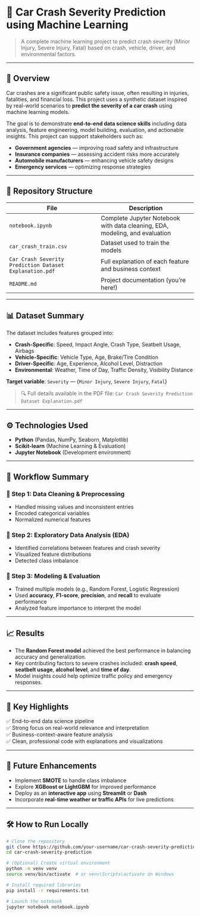 # 🚗 Car Crash Severity Prediction using Machine Learning

> A complete machine learning project to predict crash severity (Minor Injury, Severe Injury, Fatal) based on crash, vehicle, driver, and environmental factors.

---

## 📌 Overview

Car crashes are a significant public safety issue, often resulting in injuries, fatalities, and financial loss. This project uses a synthetic dataset inspired by real-world scenarios to **predict the severity of a car crash** using machine learning models.

The goal is to demonstrate **end-to-end data science skills** including data analysis, feature engineering, model building, evaluation, and actionable insights. This project can support stakeholders such as:

- **Government agencies** — improving road safety and infrastructure
- **Insurance companies** — assessing accident risks more accurately
- **Automobile manufacturers** — enhancing vehicle safety designs
- **Emergency services** — optimizing response strategies

---

## 📂 Repository Structure

| File | Description |
|------|-------------|
| `notebook.ipynb` | Complete Jupyter Notebook with data cleaning, EDA, modeling, and evaluation |
| `car_crash_train.csv` | Dataset used to train the models |
| `Car Crash Severity Prediction Dataset Explanation.pdf` | Full explanation of each feature and business context |
| `README.md` | Project documentation (you’re here!) |

---

## 📊 Dataset Summary

The dataset includes features grouped into:

- **Crash-Specific**: Speed, Impact Angle, Crash Type, Seatbelt Usage, Airbags
- **Vehicle-Specific**: Vehicle Type, Age, Brake/Tire Condition
- **Driver-Specific**: Age, Experience, Alcohol Level, Distraction
- **Environmental**: Weather, Time of Day, Traffic Density, Visibility Distance

**Target variable**: `Severity` — {`Minor Injury`, `Severe Injury`, `Fatal`}

> 🔍 Full details available in the PDF file: `Car Crash Severity Prediction Dataset Explanation.pdf`

---

## ⚙️ Technologies Used

- **Python** (Pandas, NumPy, Seaborn, Matplotlib)
- **Scikit-learn** (Machine Learning & Evaluation)
- **Jupyter Notebook** (Development environment)

---

## 🧪 Workflow Summary

### 🔹 Step 1: Data Cleaning & Preprocessing
- Handled missing values and inconsistent entries
- Encoded categorical variables
- Normalized numerical features

### 🔹 Step 2: Exploratory Data Analysis (EDA)
- Identified correlations between features and crash severity
- Visualized feature distributions
- Detected class imbalance

### 🔹 Step 3: Modeling & Evaluation
- Trained multiple models (e.g., Random Forest, Logistic Regression)
- Used **accuracy**, **F1-score**, **precision**, and **recall** to evaluate performance
- Analyzed feature importance to interpret the model

---

## 📈 Results

- The **Random Forest model** achieved the best performance in balancing accuracy and generalization.
- Key contributing factors to severe crashes included: **crash speed**, **seatbelt usage**, **alcohol level**, and **time of day**.
- Model insights could help optimize traffic policy and emergency responses.

---

## 🌟 Key Highlights

✅ End-to-end data science pipeline  
✅ Strong focus on real-world relevance and interpretation  
✅ Business-context-aware feature analysis  
✅ Clean, professional code with explanations and visualizations  

---

## 🚀 Future Enhancements

- Implement **SMOTE** to handle class imbalance  
- Explore **XGBoost or LightGBM** for improved performance  
- Deploy as an **interactive app** using **Streamlit** or **Dash**  
- Incorporate **real-time weather or traffic APIs** for live predictions

---



## 🛠️ How to Run Locally

```bash
# Clone the repository
git clone https://github.com/your-username/car-crash-severity-prediction.git
cd car-crash-severity-prediction

# (Optional) Create virtual environment
python -m venv venv
source venv/bin/activate  # or venv\Scripts\activate on Windows

# Install required libraries
pip install -r requirements.txt

# Launch the notebook
jupyter notebook notebook.ipynb
